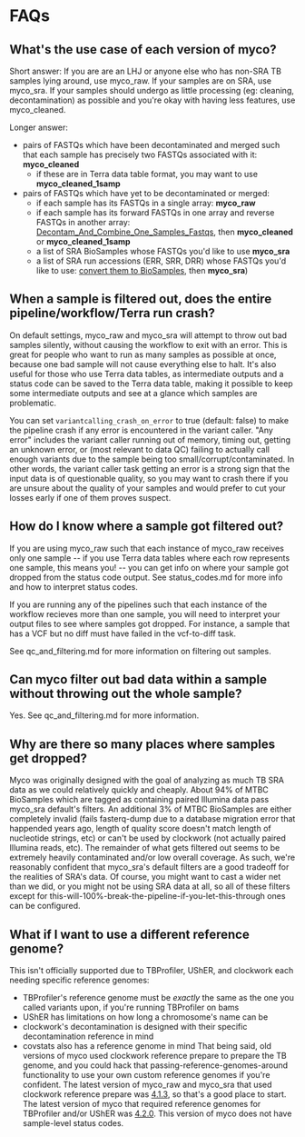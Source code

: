 # FAQs

## What's the use case of each version of myco?
Short answer: If you are are an LHJ or anyone else who has non-SRA TB samples lying around, use myco_raw. If your samples are on SRA, use myco_sra. If your samples should undergo as little processing (eg: cleaning, decontamination) as possible and you're okay with having less features, use myco_cleaned.

Longer answer:
* pairs of FASTQs which have been decontaminated and merged such that each sample has precisely two FASTQs associated with it: **myco_cleaned** 
  * if these are in Terra data table format, you may want to use **myco_cleaned_1samp** 
 * pairs of FASTQs which have yet to be decontaminated or merged: 
     * if each sample has its FASTQs in a single array: **myco_raw** 
     * if each sample has its forward FASTQs in one array and reverse FASTQs in another array: [Decontam_And_Combine_One_Samples_Fastqs](https://dockstore.org/workflows/github.com/aofarrel/clockwork-wdl/Decontam_And_Combine_One_Samples_Fastqs), then **myco_cleaned** or **myco_cleaned_1samp** 
     * a list of SRA BioSamples whose FASTQs you'd like to use **myco_sra** 
     * a list of SRA run accessions (ERR, SRR, DRR) whose FASTQs you'd like to use: [convert them to BioSamples](https://dockstore.org/workflows/github.com/aofarrel/SRANWRP/get_biosample_accessions_from_run_accessions:main?tab=info), then **myco_sra**)   


## When a sample is filtered out, does the entire pipeline/workflow/Terra run crash?
On default settings, myco_raw and myco_sra will attempt to throw out bad samples silently, without causing the workflow to exit with an error. This is great for people who want to run as many samples as possible at once, because one bad sample will not cause everything else to halt. It's also useful for those who use Terra data tables, as intermediate outputs and a status code can be saved to the Terra data table, making it possible to keep some intermediate outputs and see at a glance which samples are problematic.

You can set `variantcalling_crash_on_error` to true (default: false) to make the pipeline crash if any error is encountered in the variant caller. "Any error" includes the variant caller running out of memory, timing out, getting an unknown error, or (most relevant to data QC) failing to actually call enough variants due to the sample being too small/corrupt/contaminated. In other words, the variant caller task getting an error is a strong sign that the input data is of questionable quality, so you may want to crash there if you are unsure about the quality of your samples and would prefer to cut your losses early if one of them proves suspect.

## How do I know where a sample got filtered out?
If you are using myco_raw such that each instance of myco_raw receives only one sample -- if you use Terra data tables where each row represents one sample, this means you! -- you can get info on where your sample got dropped from the status code output. See status_codes.md for more info and how to interpret status codes.

If you are running any of the pipelines such that each instance of the workflow recieves more than one sample, you will need to interpret your output files to see where samples got dropped. For instance, a sample that has a VCF but no diff must have failed in the vcf-to-diff task.

See qc_and_filtering.md for more information on filtering out samples.

## Can myco filter out bad data within a sample without throwing out the whole sample?
Yes. See qc_and_filtering.md for more information.

## Why are there so many places where samples get dropped?
Myco was originally designed with the goal of analyzing as much TB SRA data as we could relatively quickly and cheaply. About 94% of MTBC BioSamples which are tagged as containing paired Illumina data pass myco_sra default's filters. An additional 3% of MTBC BioSamples are either completely invalid (fails fasterq-dump due to a database migration error that happended years ago, length of quality score doesn't match length of nucleotide strings, etc) or can't be used by clockwork (not actually paired Illumina reads, etc). The remainder of what gets filtered out seems to be extremely heavily contaminated and/or low overall coverage. As such, we're reasonably confident that myco_sra's default filters are a good tradeoff for the realities of SRA's data. Of course, you might want to cast a wider net than we did, or you might not be using SRA data at all, so all of these filters except for this-will-100%-break-the-pipeline-if-you-let-this-through ones can be configured.

## What if I want to use a different reference genome?
This isn't officially supported due to TBProfiler, UShER, and clockwork each needing specific reference genomes:
* TBProfiler's reference genome must be *exactly* the same as the one you called variants upon, if you're running TBProfiler on bams
* UShER has limitations on how long a chromosome's name can be
* clockwork's decontamination is designed with their specific decontamination reference in mind
* covstats also has a reference genome in mind
That being said, old versions of myco used clockwork reference prepare to prepare the TB genome, and you could hack that passing-reference-genomes-around functionality to use your own custom reference genomes if you're confident. The latest version of myco_raw and myco_sra that used clockwork reference prepare was [4.1.3](https://github.com/aofarrel/myco/releases/tag/4.1.3), so that's a good place to start. The latest version of myco that required reference genomes for TBProfiler and/or UShER was [4.2.0](https://github.com/aofarrel/myco/releases/tag/4.2.0). This version of myco does not have sample-level status codes.
